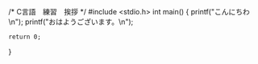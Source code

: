/* C言語　練習　挨拶 */
#include <stdio.h>
int main()
{
    printf("こんにちわ\n");
    printf("おはようございます。\n");


    return 0;
}